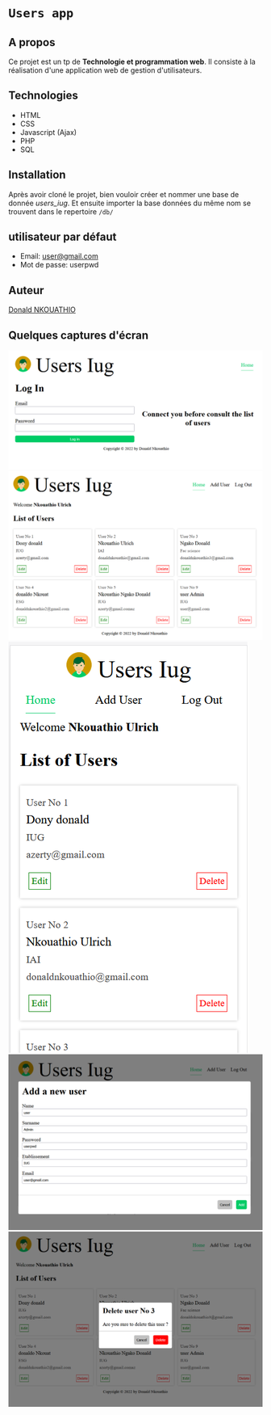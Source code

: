 # `Users app`

## A propos
Ce projet est un tp de **Technologie et programmation web**. Il consiste à la réalisation d'une application web de gestion d'utilisateurs.

## Technologies
- HTML
- CSS
- Javascript (Ajax)
- PHP
- SQL

## Installation
Après avoir cloné le projet, bien vouloir créer et nommer une base de donnée *users_iug*. Et ensuite importer la base données du même nom se trouvent dans le repertoire `/db/`

## utilisateur par défaut
- Email: user@gmail.com
- Mot de passe: userpwd

## Auteur
[Donald NKOUATHIO](https://github.com/donaldnkouathio)

## Quelques captures d'écran

![Users app login screenshoot](/assets/screen/iug3.PNG)
![Users app home page screenshoot](/assets/screen/iug.PNG)
![Users app home page mobil screenshoot](/assets/screen/iug4.PNG)
![Users app add user screenshoot](/assets/screen/iug1.PNG)
![Users app screenshoot](/assets/screen/iug2.PNG)
